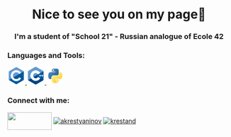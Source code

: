 <h1 align="center">Nice to see you on my page👋</h1>
<h3 align="center">I'm a student of "School 21" - Russian analogue of Ecole 42</h3>

<!-- <div id="header" align="center">
  <img src="https://media.giphy.com/media/MYI6NK4JOGpOzOriEg/giphy.gif" width="500"/>
</div> -->

<h3 align="left">Languages and Tools:</h3>
<p align="left"> <a href="https://www.cprogramming.com/" target="_blank" rel="noreferrer"> <img src="https://raw.githubusercontent.com/devicons/devicon/master/icons/c/c-original.svg" alt="c" width="40" height="40"/> </a> <a href="https://www.w3schools.com/cpp/" target="_blank" rel="noreferrer"> <img src="https://raw.githubusercontent.com/devicons/devicon/master/icons/cplusplus/cplusplus-original.svg" alt="cplusplus" width="40" height="40"/> </a> <a href="https://www.python.org" target="_blank" rel="noreferrer"> <img src="https://raw.githubusercontent.com/devicons/devicon/master/icons/python/python-original.svg" alt="python" width="40" height="40"/> </a> </p>

<h3 align="left">Connect with me:</h3>
<p align="left">
<a href="https://t.me/ankrt" target="blank"><img align="center" src="https://img.shields.io/badge/-Telegram-red?color=white&logo=telegram&logoColor=black" height="40" width="100" /></a>
<a href="https://instagram.com/akrestyaninov" target="blank"><img align="center" src="https://img.shields.io/badge/-Instagram-red?color=DD2A7B&logo=instagram&logoColor=white" alt="akrestyaninov" height="40" width="100" /></a>
<a href="https://vk.com/krestand" target="blank"><img align="center" src="https://img.shields.io/badge/-Vk-red?color=white&logo=vk&logoColor=black" alt="krestand" height="40" width="60" /></a>
</p>

